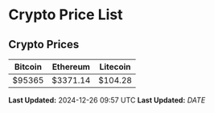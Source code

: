 # Crypto Price List

## Crypto Prices
| Bitcoin | Ethereum | Litecoin |
| ------- | -------- | -------- |
| $95365 | $3371.14 | $104.28 |
**Last Updated:** 2024-12-26 09:57 UTC
**Last Updated:** $DATE$

